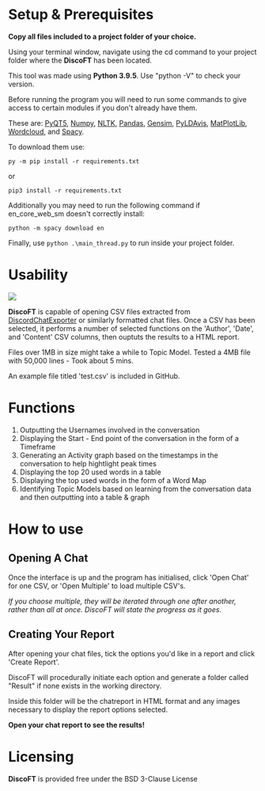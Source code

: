 # Setup & Prerequisites

**Copy all files included to a project folder of your choice.**

Using your terminal window, navigate using the cd command to your project folder where the **DiscoFT** has been located.

This tool was made using **Python 3.9.5**. Use "python -V" to check your version. 

Before running the program you will need to run some commands to give access to certain modules if you don't already have them.

These are: [PyQT5](https://www.riverbankcomputing.com/static/Docs/PyQt5/introduction.html), [Numpy](https://numpy.org/doc/stable/), [NLTK](https://www.nltk.org/), [Pandas](https://pandas.pydata.org/), [Gensim](https://radimrehurek.com/gensim/index.html), [PyLDAvis](https://github.com/bmabey/pyLDAvis), [MatPlotLib](https://matplotlib.org/), [Wordcloud](https://github.com/amueller/word_cloud), and [Spacy](https://spacy.io/).

To download them use:

```py -m pip install -r requirements.txt```

or

```pip3 install -r requirements.txt```

Additionally you may need to run the following command if en_core_web_sm doesn't correctly install:

```python -m spacy download en``` 


Finally, use ```python .\main_thread.py``` to run inside your project folder.

# Usability

<img src=DiscoFT_GUI.PNG>


**DiscoFT** is capable of opening CSV files extracted from [DiscordChatExporter](https://github.com/Tyrrrz/DiscordChatExporter) or similarly formatted chat files.
Once a CSV has been selected, it performs a number of selected functions on the 'Author', 'Date', and 'Content' CSV columns, then ouptuts the results to a HTML report.

Files over 1MB in size might take a while to Topic Model. Tested a 4MB file with 50,000 lines - Took about 5 mins.

An example file titled 'test.csv' is included in GitHub.

# Functions

1.  Outputting the Usernames involved in the conversation
2.  Displaying the Start - End point of the conversation in the form of a Timeframe
3.  Generating an Activity graph based on the timestamps in the conversation to help hightlight peak times
4.  Displaying the top 20 used words in a table
5.  Displaying the top used words in the form of a Word Map
6.  Identifying Topic Models based on learning from the conversation data and then outputting into a table & graph

# How to use


## Opening A Chat
Once the interface is up and the program has initialised, click 'Open Chat' for one CSV, or 'Open Multiple' to load multiple CSV's.

*If you choose multiple, they will be iterated through one after another, rather than all at once. DiscoFT will state the progress as it goes.*

## Creating Your Report
After opening your chat files, tick the options you'd like in a report and click 'Create Report'.

DiscoFT will procedurally initiate each option and generate a folder called "Result" if none exists in the working directory.

Inside this folder will be the chatreport in HTML format and any images necessary to display the report options selected.

**Open your chat report to see the results!**

# Licensing
**DiscoFT** is provided free under the BSD 3-Clause License
